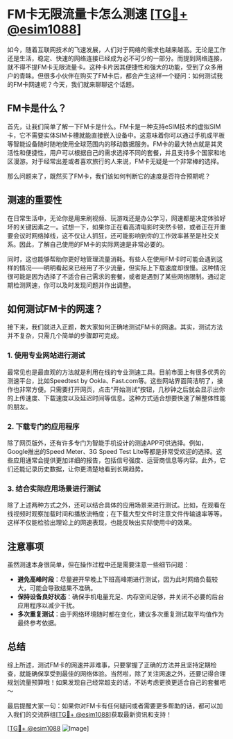 # FM卡无限流量卡怎么测速 [[TG💪+ @esim1088](https://t.me/s/esim1088)]

如今，随着互联网技术的飞速发展，人们对于网络的需求也越来越高。无论是工作还是生活，稳定、快速的网络连接已经成为必不可少的一部分。而提到网络连接，就不得不提FM卡无限流量卡。这种卡片因其便捷性和强大的功能，受到了众多用户的青睐。但很多小伙伴在购买了FM卡后，都会产生这样一个疑问：如何测试我的FM卡网速呢？今天，我们就来聊聊这个话题。

## FM卡是什么？

首先，让我们简单了解一下FM卡是什么。FM卡是一种支持eSIM技术的虚拟SIM卡，它不需要实体SIM卡槽就能直接嵌入设备中。这意味着你可以通过手机或平板等智能设备随时随地使用全球范围内的移动数据服务。FM卡的最大特点就是其灵活性和便捷性，用户可以根据自己的需求选择不同的套餐，并且支持多个国家和地区漫游。对于经常出差或者喜欢旅行的人来说，FM卡无疑是一个非常棒的选择。

那么问题来了，既然买了FM卡，我们该如何判断它的速度是否符合预期呢？

## 测速的重要性

在日常生活中，无论你是用来刷视频、玩游戏还是办公学习，网速都是决定体验好坏的关键因素之一。试想一下，如果你正在看高清电影时突然卡顿，或者正在开重要会议时网络掉线，这不仅让人抓狂，还可能影响到你的工作效率甚至是社交关系。因此，了解自己使用的FM卡的实际网速是非常必要的。

同时，这也能够帮助你更好地管理流量消耗。有些人在使用FM卡时可能会遇到这样的情况——明明看起来已经用了不少流量，但实际上下载速度却很慢。这种情况很可能是因为选择了不适合自己需求的套餐，或者是遇到了某些网络限制。通过定期检测网速，你可以及时发现问题并作出调整。

## 如何测试FM卡的网速？

接下来，我们就进入正题，教大家如何正确地测试FM卡的网速。其实，测试方法并不复杂，只需几个简单的步骤即可完成。

### 1. 使用专业网站进行测试

最常见也是最直观的方法就是利用在线的专业测速工具。目前市面上有很多优秀的测速平台，比如Speedtest by Ookla、Fast.com等。这些网站界面简洁明了，操作也非常方便。只需要打开网页，点击“开始测试”按钮，几秒钟之后就会显示出你的上传速度、下载速度以及延迟时间等信息。这种方式适合想要快速了解整体性能的朋友。

### 2. 下载专门的应用程序

除了网页版外，还有许多专门为智能手机设计的测速APP可供选择。例如，Google推出的Speed Meter、3G Speed Test Lite等都是非常受欢迎的选择。这些应用通常会提供更加详细的报告，包括信号强度、运营商信息等内容。此外，它们还能记录历史数据，让你更清楚地看到长期趋势。

### 3. 结合实际应用场景进行测试

除了上述两种方式之外，还可以结合具体的应用场景来进行测试。比如，在观看在线视频时观察加载时间和播放流畅度；在下载大型文件时注意文件传输速率等等。这样不仅能检验出理论上的网速表现，也能反映出实际使用中的效果。

## 注意事项

虽然测速本身很简单，但在操作过程中还是需要注意一些细节问题：

- **避免高峰时段**：尽量避开早晚上下班高峰期进行测试，因为此时网络负载较大，可能会导致结果不准确。
- **保持设备良好状态**：确保手机电量充足、内存空间足够，并关闭不必要的后台应用程序以减少干扰。
- **多次重复测试**：由于网络环境随时都在变化，建议多次重复测试取平均值作为最终参考依据。

## 总结

综上所述，测试FM卡的网速并非难事，只要掌握了正确的方法并且坚持定期检查，就能确保享受到最佳的网络体验。当然啦，除了关注网速之外，还要记得合理规划流量预算哦！如果发现自己经常超支的话，不妨考虑更换更适合自己的套餐吧～

最后提醒大家一句：如果你对FM卡有任何疑问或者需要更多帮助的话，都可以加入我们的交流群组[[TG💪+ @esim1088](https://t.me/s/esim1088)]获取最新资讯和支持！

[[TG💪+ @esim1088](https://t.me/s/esim1088) ![Image](https://i.postimg.cc/4NQfJmqS/Snipaste-2025-05-13-00-14-12.png)]